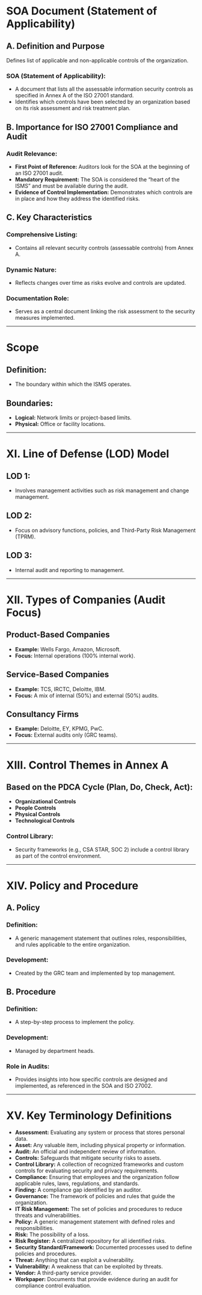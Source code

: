 # SOA Document (Statement of Applicability)

## A. Definition and Purpose

Defines list of applicable and non-applicable controls of the organization.

### **SOA (Statement of Applicability):**
- A document that lists all the assessable information security controls as specified in Annex A of the ISO 27001 standard.
- Identifies which controls have been selected by an organization based on its risk assessment and risk treatment plan.

## B. Importance for ISO 27001 Compliance and Audit

### **Audit Relevance:**
- **First Point of Reference:** Auditors look for the SOA at the beginning of an ISO 27001 audit.
- **Mandatory Requirement:** The SOA is considered the “heart of the ISMS” and must be available during the audit.
- **Evidence of Control Implementation:** Demonstrates which controls are in place and how they address the identified risks.

## C. Key Characteristics

### **Comprehensive Listing:**
- Contains all relevant security controls (assessable controls) from Annex A.

### **Dynamic Nature:**
- Reflects changes over time as risks evolve and controls are updated.

### **Documentation Role:**
- Serves as a central document linking the risk assessment to the security measures implemented.

---

# Scope

## **Definition:**
- The boundary within which the ISMS operates.

## **Boundaries:**
- **Logical:** Network limits or project-based limits.
- **Physical:** Office or facility locations.

---

# XI. Line of Defense (LOD) Model

## **LOD 1:**
- Involves management activities such as risk management and change management.

## **LOD 2:**
- Focus on advisory functions, policies, and Third-Party Risk Management (TPRM).

## **LOD 3:**
- Internal audit and reporting to management.

---

# XII. Types of Companies (Audit Focus)

## **Product-Based Companies**
- **Example:** Wells Fargo, Amazon, Microsoft.
- **Focus:** Internal operations (100% internal work).

## **Service-Based Companies**
- **Example:** TCS, IRCTC, Deloitte, IBM.
- **Focus:** A mix of internal (50%) and external (50%) audits.

## **Consultancy Firms**
- **Example:** Deloitte, EY, KPMG, PwC.
- **Focus:** External audits only (GRC teams).

---

# XIII. Control Themes in Annex A

## **Based on the PDCA Cycle (Plan, Do, Check, Act):**
- **Organizational Controls**
- **People Controls**
- **Physical Controls**
- **Technological Controls**

### **Control Library:**
- Security frameworks (e.g., CSA STAR, SOC 2) include a control library as part of the control environment.

---

# XIV. Policy and Procedure

## **A. Policy**
### **Definition:**
- A generic management statement that outlines roles, responsibilities, and rules applicable to the entire organization.

### **Development:**
- Created by the GRC team and implemented by top management.

## **B. Procedure**
### **Definition:**
- A step-by-step process to implement the policy.

### **Development:**
- Managed by department heads.

### **Role in Audits:**
- Provides insights into how specific controls are designed and implemented, as referenced in the SOA and ISO 27002.

---

# XV. Key Terminology Definitions

- **Assessment:** Evaluating any system or process that stores personal data.
- **Asset:** Any valuable item, including physical property or information.
- **Audit:** An official and independent review of information.
- **Controls:** Safeguards that mitigate security risks to assets.
- **Control Library:** A collection of recognized frameworks and custom controls for evaluating security and privacy requirements.
- **Compliance:** Ensuring that employees and the organization follow applicable rules, laws, regulations, and standards.
- **Finding:** A compliance gap identified by an auditor.
- **Governance:** The framework of policies and rules that guide the organization.
- **IT Risk Management:** The set of policies and procedures to reduce threats and vulnerabilities.
- **Policy:** A generic management statement with defined roles and responsibilities.
- **Risk:** The possibility of a loss.
- **Risk Register:** A centralized repository for all identified risks.
- **Security Standard/Framework:** Documented processes used to define policies and procedures.
- **Threat:** Anything that can exploit a vulnerability.
- **Vulnerability:** A weakness that can be exploited by threats.
- **Vendor:** A third-party service provider.
- **Workpaper:** Documents that provide evidence during an audit for compliance control evaluation.
